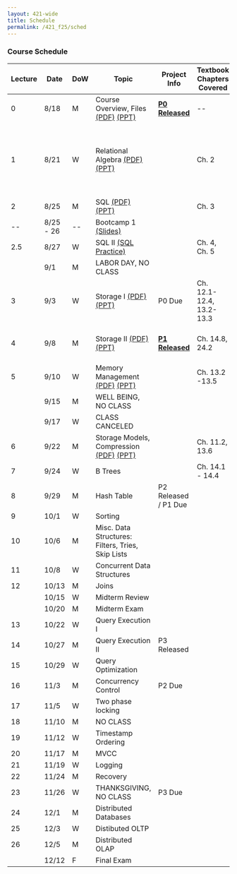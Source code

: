 ```yaml
---
layout: 421-wide
title: Schedule
permalink: /421_f25/sched
---
```

### Course Schedule

| Lecture | Date  | DoW | Topic                               |                         Project Info              | Textbook Chapters Covered | Misc. Readings             |
|---------|-------|-----|-------------------------------------|---------------------------------------------------|---------------------------|-----------------------------|
|       0 |  8/18 | M   | Course Overview, Files [(PDF)](./lectures/L0.pdf) [(PPT)](./lectures/L0.pptx)             | **[P0 Released](./p0)** | -- | [OSTEP: HDDs](https://pages.cs.wisc.edu/~remzi/OSTEP/file-disks.pdf) |
|       1 |  8/21 | W   | Relational Algebra [(PDF)](./lectures/L1.pdf) [(PPT)](./lectures/L1.pptx)                |                         | Ch. 2| [OSTEP: Files](https://pages.cs.wisc.edu/~remzi/OSTEP/file-intro.pdf), [OSTEP: File Systems](https://pages.cs.wisc.edu/~remzi/OSTEP/file-implementation.pdf), [CACM: 50 Years of Databases](https://cacm.acm.org/research/50-years-of-queries/) |
|       2 |  8/25 | M   | SQL [(PDF)](./lectures/L2.pdf) [(PPT)](./lectures/L2.pptx)                               |                         | Ch. 3| [XKCD](https://xkcd.com/327/)|
|     -- |  8/25 - 26 | --   | Bootcamp 1 [(Slides)](./lectures/bootcamp_1.pdf)             |                         |              ||
|     2.5 |  8/27 | W   | SQL II [(SQL Practice)](./lectures/sql)                       |                         | Ch. 4, Ch. 5 ||
|         |   9/1 | M   | LABOR DAY, NO CLASS                                           |                         |||
|       3 |   9/3 | W   | Storage I [(PDF)](./lectures/L3.pdf) [(PPT)](./lectures/L3.pptx)                | P0 Due                  |Ch. 12.1-12.4, 13.2-13.3| [postgres docs](https://www.postgresql.org/docs/current/storage-page-layout.html)|
|       4 |   9/8 | M   | Storage II [(PDF)](./lectures/L4.pdf)  [(PPT)](./lectures/L4.pptx)             | **[P1 Released](./p1)** |Ch. 14.8, 24.2|[The original LSM tree paper](https://www.cs.umb.edu/~poneil/lsmtree.pdf)|
|       5 |  9/10 | W   | Memory Management [(PDF)](./lectures/L5.pdf)  [(PPT)](./lectures/L5.pptx)       |                         |Ch. 13.2 -13.5||
|         |  9/15 | M   | WELL BEING, NO CLASS                                          |                         |||
|         |  9/17 | W   | CLASS CANCELED                                                |                         |||
|       6 |  9/22 | M   | Storage Models, Compression [(PDF)](./lectures/L6.pdf)  [(PPT)](./lectures/L6.pptx)  |  | Ch. 11.2, 13.6 ||
|       7 |  9/24 | W   | B Trees                                                       |                         | Ch. 14.1 - 14.4 ||
|       8 |  9/29 | M   | Hash Table                                                    | P2 Released / P1 Due    |||
|       9 |  10/1 | W   | Sorting                                                       |                         |||
|      10 |  10/6 | M   | Misc. Data Structures: Filters, Tries, Skip Lists             |                         |||
|      11 |  10/8 | W   | Concurrent Data Structures                                    |                         |||
|      12 | 10/13 | M   | Joins                                                         |                         |||
|         | 10/15 | W   | Midterm Review                                                |                         |||
|         | 10/20 | M   | Midterm Exam                                                  |                         |||
|      13 | 10/22 | W   | Query Execution I                                             |                         |||
|      14 | 10/27 | M   | Query Execution II                                            | P3 Released             |||
|      15 | 10/29 | W   | Query Optimization                                            |                         |||
|      16 |  11/3 | M   | Concurrency Control                                           | P2 Due                  |||
|      17 |  11/5 | W   | Two phase locking                                             |                         |||
|      18 | 11/10 | M   | NO CLASS                                                      |                         |||
|      19 | 11/12 | W   | Timestamp Ordering                                            |                         |||
|      20 | 11/17 | M   | MVCC                                                          |                         |||
|      21 | 11/19 | W   | Logging                                                       |                         |||
|      22 | 11/24 | M   | Recovery                                                      |                         |||
|      23 | 11/26 | W   | THANKSGIVING, NO CLASS                                        |   P3 Due                |||
|      24 |  12/1 | M   | Distributed Databases                                         |                         |||
|      25 |  12/3 | W   | Distibuted OLTP                                               |                         |||
|      26 |  12/5 | M   | Distributed OLAP                                              |                         |||
|         | 12/12 | F   | Final Exam                                                    |                         |||
